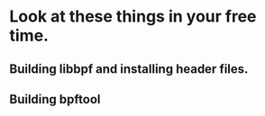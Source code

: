 # Look at these things in your free time.

## Building libbpf and installing header files.

## Building bpftool
